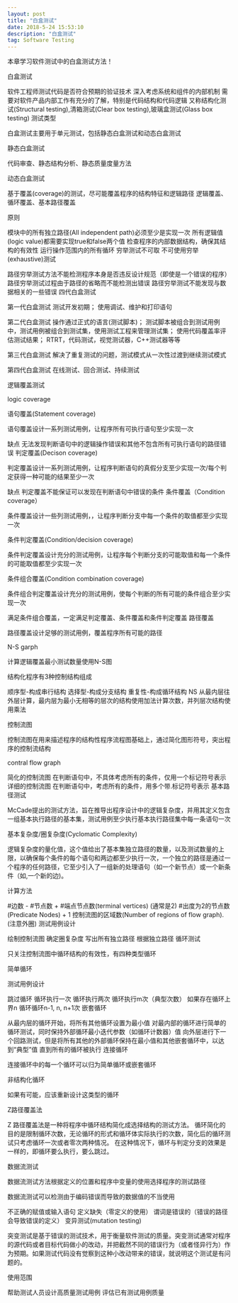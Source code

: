```yaml
---
layout: post
title: "白盒测试"
date: 2018-5-24 15:53:10
description: "白盒测试"
tag: Software Testing
---
```

本章学习软件测试中的白盒测试方法！

白盒测试

软件工程师测试代码是否符合预期的验证技术
深入考虑系统和组件的内部机制
需要对软件产品内部工作有充分的了解，特别是代码结构和代码逻辑
又称结构化测试(Structural testing),清箱测试(Clear box testing),玻璃盒测试(Glass box testing)
测试类型

白盒测试主要用于单元测试，包括静态白盒测试和动态白盒测试

静态白盒测试

代码审查、静态结构分析、静态质量度量方法

动态白盒测试

基于覆盖(coverage)的测试，尽可能覆盖程序的结构特征和逻辑路径
逻辑覆盖、循环覆盖、基本路径覆盖

原则

模块中的所有独立路径(All independent path)必须至少是实现一次
所有逻辑值(logic value)都需要实现true和false两个值
检查程序的内部数据结构，确保其结构的有效性
运行操作范围内的所有循环
穷举测试不可取
不可使用穷举(exhaustive)测试

路径穷举测试方法不能检测程序本身是否违反设计规范（即使是一个错误的程序）
路径穷举测试过程由于路径的省略而不能检测出错误
路径穷举测试不能发现与数据相关的一些错误
四代白盒测试

第一代白盒测试
测试开发初期；
使用调试、维护和打印语句

第二代白盒测试
操作通过正式的语言(测试脚本)；
测试脚本被组合到测试用例中，测试用例被组合到测试集，使用测试工程来管理测试集；
使用代码覆盖率评估测试结果；
RTRT，代码测试，视觉测试器，C++测试器等等

第三代白盒测试
解决了重复测试的问题，测试模式从一次性过渡到继续测试模式

第四代白盒测试
在线测试、回合测试、持续测试

逻辑覆盖测试

logic coverage

语句覆盖(Statement coverage)

语句覆盖设计一系列测试用例，让程序所有可执行语句至少实现一次

缺点
无法发现判断语句中的逻辑操作错误和其他不包含所有可执行语句的路径错误
判定覆盖(Decison coverage)

判定覆盖设计一系列测试用例，让程序判断语句的真假分支至少实现一次/每个判定获得一种可能的结果至少一次

缺点
判定覆盖不能保证可以发现在判断语句中错误的条件
条件覆盖（Condition coverage）

条件覆盖设计一些列测试用例，，让程序判断分支中每一个条件的取值都至少实现一次

条件判定覆盖(Condition/decision coverage)

条件判定覆盖设计充分的测试用例，让程序每个判断分支的可能取值和每一个条件的可能取值都至少实现一次

条件组合覆盖(Condition combination coverage)

条件组合判定覆盖设计充分的测试用例，使每个判断的所有可能的条件组合至少实现一次

满足条件组合覆盖，一定满足判定覆盖、条件覆盖和条件判定覆盖
路径覆盖

路径覆盖设计足够的测试用例，覆盖程序所有可能的路径

N-S garph

计算逻辑覆盖最小测试数量使用N-S图

结构化程序有3种控制结构组成

顺序型-构成串行结构
选择型-构成分支结构
重复性-构成循环结构
NS
从最内层往外层计算，最内层为最小无相等的层次的结构使用加法计算次数，并列层次结构使用乘法

控制流图

控制流图在用来描述程序的结构性程序流程图基础上，通过简化图形符号，突出程序的控制流结构

contral flow graph

简化的控制流图
在判断语句中，不具体考虑所有的条件，仅用一个标记符号表示
详细的控制流图
在判断语句中，考虑所有的条件，用多个带.标记符号表示
基本路径测试

McCade提出的测试方法，旨在推导出程序设计中的逻辑复杂度，并用其定义包含一组基本执行路径的基本集，测试用例至少执行基本执行路径集中每一条语句一次

基本复杂度/圈复杂度(Cyclomatic Complexity)

逻辑复杂度的量化值，这个值给出了基本集独立路径的数量，以及测试数量的上限，以确保每个条件的每个语句和两边都至少执行一次，一个独立的路径是通过一个程序的任何路径，它至少引入了一组新的处理语句（如一个新节点）或一个新条件（如,一个新的边)。

计算方法

#边数 - #节点数 + #端点节点数(terminal vertices) (通常是2)
#出度为2的节点数(Predicate Nodes) + 1
控制流图的区域数(Number of regions of flow graph).(注意外圈)
测试用例设计

绘制控制流图
确定圈复杂度
写出所有独立路径
根据独立路径
循环测试

只关注控制流图中循环结构的有效性，有四种类型循环

简单循环

测试用例设计

跳过循环
循环执行一次
循环执行两次
循环执行m次（典型次数）
如果存在循环上界n
循环循环n-1, n, n+1次
嵌套循环

从最内层的循环开始，将所有其他循环设置为最小值
对最内部的循环进行简单的循环测试，同时保持外部循环最小迭代参数（如循环计数器）值
向外层进行下一个回路测试，但是将所有其他的外部循环保持在最小值和其他嵌套循环中，以达到“典型”值
直到所有的循环被执行
连接循环

连接循环中的每一个循环可以归为简单循环或嵌套循环

非结构化循环

如果有可能，应该重新设计这类型的循环

Z路径覆盖法

Z 路径覆盖法是一种将程序中循环结构简化成选择结构的测试方法。
循环简化的目的是限制循环次数，无论循环的形式和循环体实际执行的次数，简化后的循环测试只考虑循环一次或者零次两种情况。
在这种情况下，循环与判定分支的效果是一样的，即循环要么执行，要么跳过。

数据流测试

数据流测试方法根据定义的位置和程序中变量的使用选择程序的测试路径

数据流测试可以检测由于编码错误而导致的数据值的不当使用

不正确的赋值或输入语句
定义缺失（零定义的使用）
谓词是错误的（错误的路径会导致错误的定义）
变异测试(mutation testing)

突变测试是基于错误的测试技术，用于衡量软件测试的质量。突变测试通常对程序的源代码或者目标代码做小的改动，并把截然不同的错误行为（或者怪异行为）作为预期。如果测试代码没有觉察到这种小改动带来的错误，就说明这个测试是有问题的。

使用范围

帮助测试人员设计高质量测试用例
评估已有测试用例质量